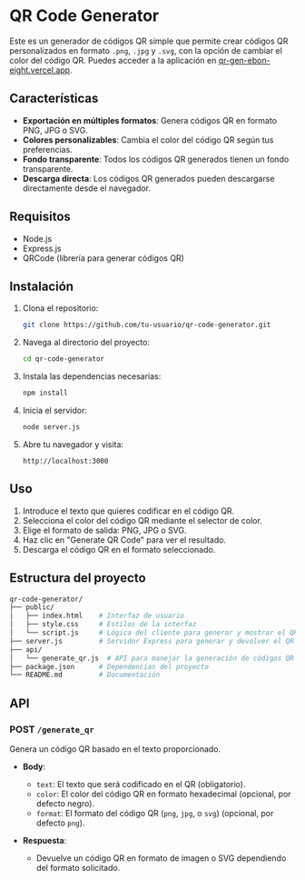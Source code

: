 
# QR Code Generator

Este es un generador de códigos QR simple que permite crear códigos QR personalizados en formato `.png`, `.jpg` y `.svg`, con la opción de cambiar el color del código QR. Puedes acceder a la aplicación en [qr-gen-ebon-eight.vercel.app](https://qr-gen-ebon-eight.vercel.app).

## Características

- **Exportación en múltiples formatos**: Genera códigos QR en formato PNG, JPG o SVG.
- **Colores personalizables**: Cambia el color del código QR según tus preferencias.
- **Fondo transparente**: Todos los códigos QR generados tienen un fondo transparente.
- **Descarga directa**: Los códigos QR generados pueden descargarse directamente desde el navegador.

## Requisitos

- Node.js
- Express.js
- QRCode (librería para generar códigos QR)

## Instalación

1. Clona el repositorio:

   ```bash
   git clone https://github.com/tu-usuario/qr-code-generator.git
   ```

2. Navega al directorio del proyecto:

   ```bash
   cd qr-code-generator
   ```

3. Instala las dependencias necesarias:

   ```bash
   npm install
   ```

4. Inicia el servidor:

   ```bash
   node server.js
   ```

5. Abre tu navegador y visita:

   ```
   http://localhost:3000
   ```

## Uso

1. Introduce el texto que quieres codificar en el código QR.
2. Selecciona el color del código QR mediante el selector de color.
3. Elige el formato de salida: PNG, JPG o SVG.
4. Haz clic en "Generate QR Code" para ver el resultado.
5. Descarga el código QR en el formato seleccionado.

## Estructura del proyecto

```bash
qr-code-generator/
├── public/
│   ├── index.html    # Interfaz de usuario
│   ├── style.css     # Estilos de la interfaz
│   └── script.js     # Lógica del cliente para generar y mostrar el QR
├── server.js         # Servidor Express para generar y devolver el QR
├── api/
│   └── generate_qr.js  # API para manejar la generación de códigos QR
├── package.json      # Dependencias del proyecto
└── README.md         # Documentación
```

## API

### POST `/generate_qr`

Genera un código QR basado en el texto proporcionado.

- **Body**:
  - `text`: El texto que será codificado en el QR (obligatorio).
  - `color`: El color del código QR en formato hexadecimal (opcional, por defecto negro).
  - `format`: El formato del código QR (`png`, `jpg`, o `svg`) (opcional, por defecto `png`).

- **Respuesta**:
  - Devuelve un código QR en formato de imagen o SVG dependiendo del formato solicitado.
